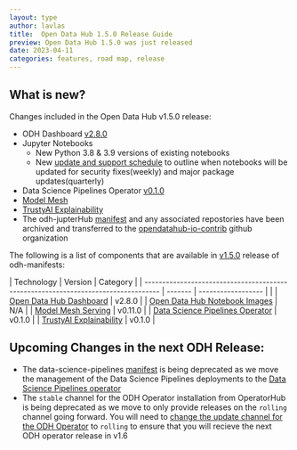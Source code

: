 ```yaml
---
layout: type
author: lavlas
title:  Open Data Hub 1.5.0 Release Guide
preview: Open Data Hub 1.5.0 was just released
date: 2023-04-11
categories: features, road map, release
---
```


What is new?
------
Changes included in the Open Data Hub v1.5.0 release:
* ODH Dashboard [v2.8.0](https://github.com/opendatahub-io/odh-dashboard/releases/tag/v2.8.0) 
* Jupyter Notebooks 
  * New Python 3.8 & 3.9 versions of existing notebooks
  * New [update and support schedule](https://github.com/opendatahub-io/notebooks/blob/main/UPDATES.md) to outline when notebooks will be updated for security fixes(weekly) and major package updates(quarterly)
* Data Science Pipelines Operator [v0.1.0](https://github.com/opendatahub-io/data-science-pipelines-operator/releases/tag/v0.1.0)
* [Model Mesh](https://github.com/opendatahub-io/modelmesh-serving)
* [TrustyAI Explainability](https://github.com/trustyai-explainability/trustyai-explainability)
* The odh-jupterHub [manifest](https://github.com/opendatahub-io/odh-manifests/pull/751) and any associated repostories have been archived and transferred to the [opendatahub-io-contrib](https://github.com/opendatahub-io-contrib) github organization

The following is a list of components that are available in [v1.5.0](https://github.com/opendatahub-io/odh-manifests/releases/tag/v1.5.0) release of odh-manifests:

| Technology                                                                         | Version | Category           |
| ---------------------------------------------------------------------------------- | ------- | ------------------ |  |
| [Open Data Hub Dashboard](https://github.com/opendatahub-io/odh-dashboard) | v2.8.0 |
| [Open Data Hub Notebook Images](https://github.com/opendatahub-io/notebooks) | N/A |
| [Model Mesh Serving](https://github.com/opendatahub-io/modelmesh-serving) | v0.11.0 |
| [Data Science Pipelines Operator](https://github.com/opendatahub-io/data-science-pipelines-operator) | v0.1.0 |
| [TrustyAI Explainability](https://github.com/trustyai-explainability/trustyai-explainability) | v0.1.0 |

Upcoming Changes in the next ODH Release: 
------
* The data-science-pipelines [manifest](https://github.com/opendatahub-io/odh-manifests/tree/v1.5/data-science-pipelines) is being deprecated as we move the management of the Data Science Pipelines deployments to the [Data Science Pipelines operator](https://github.com/opendatahub-io/data-science-pipelines-operator)
* The `stable` channel for the ODH Operator installation from OperatorHub is being deprecated as we move to only provide releases on the `rolling` channel going forward. You will need to [change the update channel for the ODH Operator](https://docs.openshift.com/container-platform/4.12/operators/admin/olm-upgrading-operators.html#olm-changing-update-channel_olm-upgrading-operators) to `rolling` to ensure that you will recieve the next ODH operator release in v1.6
